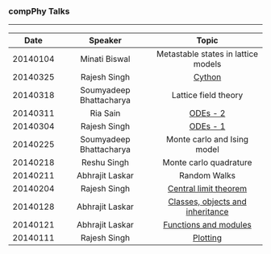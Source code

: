 ### compPhy Talks
---

|Date    |Speaker                | Topic                                                                                       |
|--------|:---------------------:|:-------------------------------------------------------------------------------------------:|
|20140104|Minati Biswal          |Metastable states in lattice models                                                          |  
|20140325|Rajesh Singh           |[Cython](http://nbviewer.ipython.org/gist/anonymous/c417e08d02c862d97e2a)                    |  
|20140318|Soumyadeep Bhattacharya|Lattice field theory                                                                         |  
|20140311|Ria Sain               |[ODEs - 2](http://nbviewer.ipython.org/gist/rajeshrinet/ae235e2edaa4bcfc6c02)                |  
|20140304|Rajesh Singh           |[ODEs - 1](http://nbviewer.ipython.org/gist/rajeshrinet/bde976cd3e1f4a238cfa)                |  
|20140225|Soumyadeep Bhattacharya|Monte carlo and Ising model                                                                  |  
|20140218|Reshu Singh            |Monte carlo quadrature                                                                       |  
|20140211|Abhrajit Laskar        |Random Walks                                                                                 |
|20140204|Rajesh Singh           |[Central limit theorem](http://nbviewer.ipython.org/gist/rajeshrinet/9af6e5e06aa4ce519ff1)   |
|20140128|Abhrajit Laskar        |[Classes, objects and inheritance](http://nbviewer.ipython.org/gist/jitAbhra/8682833)        |
|20140121|Abhrajit Laskar        |[Functions and modules](http://nbviewer.ipython.org/gist/jitAbhra/8594055)                   |
|20140111|Rajesh Singh           |[Plotting](http://nbviewer.ipython.org/gist/rajeshrinet/a1dd02f1920974b830ab)                |








